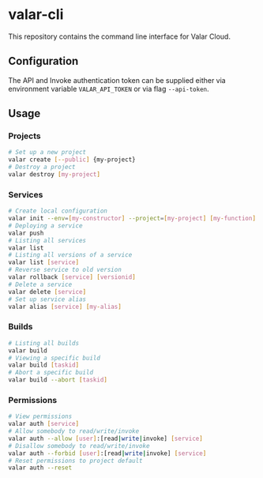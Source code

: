 # valar-cli

This repository contains the command line interface for Valar Cloud.

## Configuration

The API and Invoke authentication token can be supplied either via environment variable `VALAR_API_TOKEN` or via flag `--api-token`.

## Usage

### Projects

```bash
# Set up a new project
valar create [--public] {my-project}
# Destroy a project
valar destroy [my-project]
```
### Services
```bash
# Create local configuration
valar init --env=[my-constructor] --project=[my-project] [my-function]
# Deploying a service
valar push
# Listing all services
valar list
# Listing all versions of a service
valar list [service]
# Reverse service to old version
valar rollback [service] [versionid]
# Delete a service
valar delete [service]
# Set up service alias
valar alias [service] [my-alias]
```
### Builds
```bash
# Listing all builds
valar build
# Viewing a specific build
valar build [taskid]
# Abort a specific build
valar build --abort [taskid]
```
### Permissions
```bash
# View permissions
valar auth [service]
# Allow somebody to read/write/invoke
valar auth --allow [user]:[read|write|invoke] [service]
# Disallow somebody to read/write/invoke
valar auth --forbid [user]:[read|write|invoke] [service]
# Reset permissions to project default
valar auth --reset
```